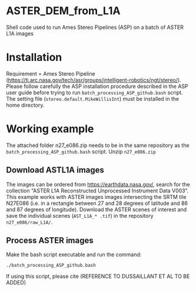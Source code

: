 # ASTER_DEM_from_L1A
Shell code used to run Ames Stereo Pipelines (ASP) on a batch of ASTER L1A images

# Installation
Requirement = Ames Stereo Pipeline (https://ti.arc.nasa.gov/tech/asr/groups/intelligent-robotics/ngt/stereo/). Please follow carefully the ASP installation procedure described in the ASP user guide before trying to run `batch_processing_ASP_github.bash` script. 
The setting file (`stereo.default.MikeWillisInt`) must be installed in the home directory.

# Working example
The attached folder n27_e086.zip needs to be in the same repository as the `batch_processing_ASP_github.bash` script.
Unzip `n27_e086.zip`

## Download ASTL1A images
The images can be ordered from https://earthdata.nasa.gov/, search for the collection "ASTER L1A Reconstructed Unprocessed Instrument Data V003".
This example works with ASTER images images intersecting the SRTM tile N27E086 (i.e. in a rectangle between 27 and 28 degrees of latitude and 86 and 87 degrees of longitude). 
Download the ASTER scenes of interest and save the individual scenes (`AST_L1A_* .tif`) in the repository `n27_e086/raw_L1A/`.

## Process ASTER images
Make the bash script executable and run the command:

    ./batch_processing_ASP_github.bash

If using this script, please cite (REFERENCE TO DUSSAILLANT ET AL TO BE ADDED)
